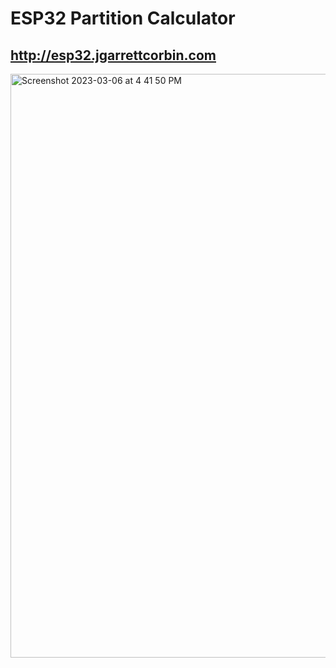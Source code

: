 # ESP32 Partition Calculator

## http://esp32.jgarrettcorbin.com

<img width="934" alt="Screenshot 2023-03-06 at 4 41 50 PM" src="https://user-images.githubusercontent.com/1414728/223289450-2a337847-6ee1-49b0-a429-b099d8133109.png">
